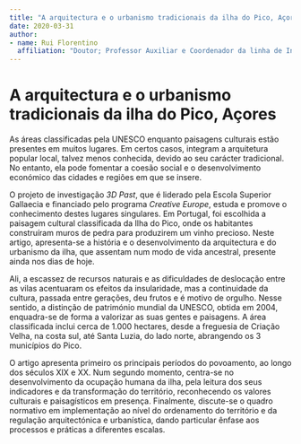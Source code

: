 ```yaml
---
title: "A arquitectura e o urbanismo tradicionais da ilha do Pico, Açores"
date: 2020-03-31
author:
- name: Rui Florentino
  affiliation: "Doutor; Professor Auxiliar e Coordenador da linha de Investigação de Urbanismo e Planeamento do Centro de Investigação da Escola Superior Gallaecia"
---
```


# A arquitectura e o urbanismo tradicionais da ilha do Pico, Açores

As áreas classificadas pela UNESCO enquanto paisagens culturais estão
presentes em muitos lugares. Em certos casos, integram a arquitetura
popular local, talvez menos conhecida, devido ao seu carácter
tradicional. No entanto, ela pode fomentar a coesão social e o
desenvolvimento económico das cidades e regiões em que se insere.

O projeto de investigação *3D Past*, que é liderado pela Escola Superior
Gallaecia e financiado pelo programa *Creative Europe*, estuda e promove
o conhecimento destes lugares singulares. Em Portugal, foi escolhida a
paisagem cultural classificada da Ilha do Pico, onde os habitantes
construíram muros de pedra para produzirem um vinho precioso. Neste
artigo, apresenta-se a história e o desenvolvimento da arquitectura e do
urbanismo da ilha, que assentam num modo de vida ancestral, presente
ainda nos dias de hoje.

Ali, a escassez de recursos naturais e as dificuldades de deslocação
entre as vilas acentuaram os efeitos da insularidade, mas a continuidade
da cultura, passada entre gerações, deu frutos e é motivo de orgulho.
Nesse sentido, a distinção de património mundial da UNESCO, obtida em
2004, enquadra-se de forma a valorizar as suas gentes e paisagens. A
área classificada inclui cerca de 1.000 hectares, desde a freguesia de
Criação Velha, na costa sul, até Santa Luzia, do lado norte, abrangendo
os 3 municípios do Pico.

O artigo apresenta primeiro os principais períodos do povoamento, ao
longo dos séculos XIX e XX. Num segundo momento, centra-se no
desenvolvimento da ocupação humana da ilha, pela leitura dos seus
indicadores e da transformação do território, reconhecendo os valores
culturais e paisagísticos em presença. Finalmente, discute-se o quadro
normativo em implementação ao nível do ordenamento do território e da
regulação arquitectónica e urbanística, dando particular ênfase aos
processos e práticas a diferentes escalas.
